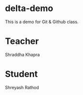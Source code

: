 # delta-demo
This is a demo for Git &amp; Github class.

# Teacher
Shraddha Khapra

# Student
Shreyash Rathod